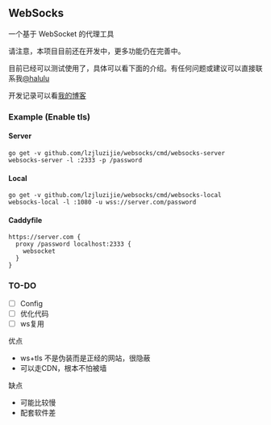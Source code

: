 ## WebSocks

一个基于 WebSocket 的代理工具

请注意，本项目目前还在开发中，更多功能仍在完善中。

目前已经可以测试使用了，具体可以看下面的介绍。有任何问题或建议可以直接联系我[@halulu](https://t.me/halulu)

开发记录可以看[我的博客](https://halu.lu/post/websocks-development/)

### Example (Enable tls)

#### Server

```
go get -v github.com/lzjluzijie/websocks/cmd/websocks-server
websocks-server -l :2333 -p /password
```

#### Local

```
go get -v github.com/lzjluzijie/websocks/cmd/websocks-local
websocks-local -l :1080 -u wss://server.com/password
```

#### Caddyfile
```
https://server.com {
  proxy /password localhost:2333 {
    websocket
  }
}
```

### TO-DO

 - [ ] Config
 - [ ] 优化代码
 - [ ] ws复用

优点
 - ws+tls 不是伪装而是正经的网站，很隐蔽
 - 可以走CDN，根本不怕被墙

缺点
 - 可能比较慢
 - 配套软件差
